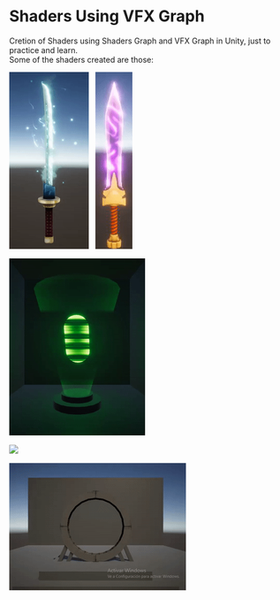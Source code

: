 # Shaders Using VFX Graph

Cretion of Shaders using Shaders Graph and VFX Graph in Unity, just to practice and learn.  
Some of the shaders created are those:

![](/Resources/EpicSword.gif) &nbsp; ![](/Resources/EpicSword2.gif)

![](/Resources/HologramShader.gif)

![](/Resources/DissolveEffect.gif)

![](/Resources/PortalEffect.gif)
